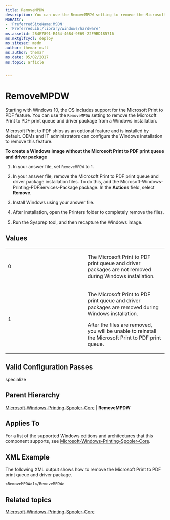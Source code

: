 ```yaml
---
title: RemoveMPDW
description: You can use the RemoveMPDW setting to remove the Microsoft Print to PDF print queue and driver package from a Windows installation.
MSHAttr:
- 'PreferredSiteName:MSDN'
- 'PreferredLib:/library/windows/hardware'
ms.assetid: 2B4E7891-E464-46B4-9E69-22F9BD185716
ms.mktglfcycl: deploy
ms.sitesec: msdn
author: themar-msft
ms.author: themar
ms.date: 05/02/2017
ms.topic: article


---
```


# RemoveMPDW


Starting with Windows 10, the OS includes support for the Microsoft Print to PDF feature. You can use the `RemoveMPDW` setting to remove the Microsoft Print to PDF print queue and driver package from a Windows installation.

Microsoft Print to PDF ships as an optional feature and is installed by default. OEMs and IT administrators can configure the Windows installation to remove this feature.

**To create a Windows image without the Microsoft Print to PDF print queue and driver package**

1.  In your answer file, set `RemoveMPDW` to 1.

2.  In your answer file, remove the Microsoft Print to PDF print queue and driver package installation files. To do this, add the Microsoft-Windows-Printing-PDFServices-Package package. In the **Actions** field, select **Remove**.

3.  Install Windows using your answer file.

4.  After installation, open the Printers folder to completely remove the files.

5.  Run the Sysprep tool, and then recapture the Windows image.

## Values


<table>
<colgroup>
<col width="50%" />
<col width="50%" />
</colgroup>
<tbody>
<tr class="odd">
<td><p>0</p></td>
<td><p>The Microsoft Print to PDF print queue and driver packages are not removed during Windows installation.</p></td>
</tr>
<tr class="even">
<td><p>1</p></td>
<td><p>The Microsoft Print to PDF print queue and driver packages are removed during Windows installation.</p>
<p>After the files are removed, you will be unable to reinstall the Microsoft Print to PDF print queue.</p>
<p></p></td>
</tr>
</tbody>
</table>

 

## Valid Configuration Passes


specialize

## Parent Hierarchy


[Microsoft-Windows-Printing-Spooler-Core](microsoft-windows-printing-spooler-core.md) | **RemoveMPDW**

## Applies To


For a list of the supported Windows editions and architectures that this component supports, see [Microsoft-Windows-Printing-Spooler-Core](microsoft-windows-printing-spooler-core.md).

## XML Example


The following XML output shows how to remove the Microsoft Print to PDF print queue and driver package.

```
<RemoveMPDW>1</RemoveMPDW>
```

## Related topics


[Microsoft-Windows-Printing-Spooler-Core](microsoft-windows-printing-spooler-core.md)

 

 







